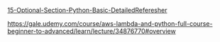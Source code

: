 [15-Optional-Section-Python-Basic-DetailedReferesher](https://gale.udemy.com/course/aws-lambda-and-python-full-course-beginner-to-advanced/learn/lecture/34876770#overview)

https://gale.udemy.com/course/aws-lambda-and-python-full-course-beginner-to-advanced/learn/lecture/34876770#overview  
